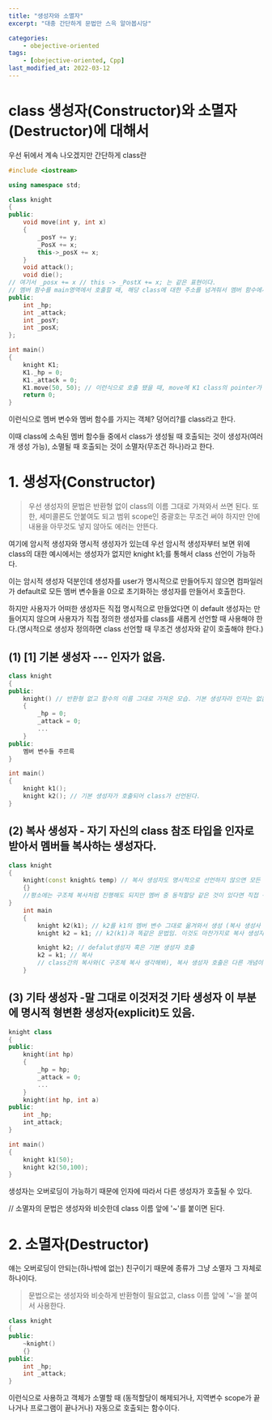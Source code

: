 ```yaml
---
title: "생성자와 소멸자"
excerpt: "대충 간단하게 문법만 스윽 알아봅시당"

categories:
    - obejective-oriented
tags:
    - [obejective-oriented, Cpp]
last_modified_at: 2022-03-12
---
```


# class 생성자(Constructor)와 소멸자(Destructor)에 대해서


우선 뒤에서 계속 나오겠지만 간단하게 class란

```c++
#include <iostream>

using namespace std;

class knight
{
public:
	void move(int y, int x)
    {
        _posY += y;
        _PosX += x;
        this->_posX += x;
    }
	void attack();
	void die();
// 여기서 _posx += x // this -> _PostX += x; 는 같은 표현이다.
// 멤버 함수를 main영역에서 호출할 때, 해당 class에 대한 주소를 넘겨줘서 멤버 함수에서 어떤 class의 멤버 변수인 지 알 수 있는 것이다.
public:
	int _hp;
	int _attack;
	int _posY;
	int _posX;
};

int main()
{
	knight K1;
	K1._hp = 0;
	K1._attack = 0;
	K1.move(50, 50); // 이런식으로 호출 됐을 때, move에 K1 class의 pointer가 전달되고 그걸로 멤버 변수 접근하고 하는 것이다. 
	return 0;
}
```

이런식으로 멤버 변수와 멤버 함수를 가지는 객체? 덩어리?를 class라고 한다.

이때 class에 소속된 멤버 함수들 중에서 class가 생성될 때 호출되는 것이 생성자(여러개 생성 가능), 소멸될 때 호출되는 것이 소멸자(무조건 하나)라고 한다.

# 1. 생성자(Constructor)

>우선 생성자의 문법은 반환형 없이 class의 이름 그대로 가져와서 쓰면 된다. 또한, 세미콜론도 안붙여도 되고 범위 scope인 중괄호는 무조건 써야 하지만 안에 내용을 아무것도 넣지 않아도 에러는 안뜬다.

여기에 암시적 생성자와 명시적 생성자가 있는데 우선 암시적 생성자부터 보면 위에 class의 대한 예시에서는 생성자가 없지만 knight k1;를 통해서 class 선언이 가능하다.

이는 암시적 생성자 덕분인데 생성자를 user가 명시적으로 만들어두지 않으면 컴파일러가 default로 모든 멤버 변수들을 0으로 초기화하는 생성자를 만들어서 호출한다.


하지만 사용자가 어떠한 생성자든 직접 명시적으로 만들었다면 이 default 생성자는 만들어지지 않으며 사용자가 직접 정의한 생성자를 class를 새롭게 선언할 때 사용해야 한다.(명시적으로 생성자 정의하면 class 선언할 때 무조건 생성자와 같이 호출해야 한다.)


## (1) [1] 기본 생성자 --- 인자가 없음.

```c++
class knight
{
public:
	knight() // 반환형 없고 함수의 이름 그대로 가져온 모습. 기본 생성자라 인자는 없음.
	{
		_hp = 0;
		_attack = 0;
		...
	}
public:
    멤버 변수들 주르륵
}

int main()
{
    knight k1();
    knight k2(); // 기본 생성자가 호출되어 class가 선언된다.
}
```

## (2) 복사 생성자 - 자기 자신의 class 참조 타입을 인자로 받아서 멤버들 복사하는 생성자다.

```c++
class knight
{
	knight(const knight& temp) // 복사 생성자도 명시적으로 선언하지 않으면 모든 멤버 단순 복사하는 default 복사 생성자가 호출된다.
    {}
    //평소에는 구조체 복사처럼 진행해도 되지만 멤버 중 동적할당 같은 것이 있다면 직접 구현을 해줘야 한다.
}
	int main
	{
		knight k2(k1); // k2를 k1의 멤버 변수 그대로 옮겨와서 생성 (복사 생성사 호출)
		knight k2 = k1; // k2(k1)과 똑같은 문법임. 이것도 마찬가지로 복사 생성자 호출임

		knight k2; // defalut생성자 혹은 기본 생성자 호출
		k2 = k1; // 복사
		// class간의 복사와(C 구조체 복사 생각해봐), 복사 생성자 호출은 다른 개념이다.
	}
```


## (3) 기타 생성자 -말 그대로 이것저것 기타 생성자 이 부분에 명시적 형변환 생성자(explicit)도 있음.

```c++
knight class
{
public:
	knight(int hp)
	{
		_hp = hp;
		_attack = 0;
		...
	}
    knight(int hp, int a)
public:
    int _hp;
    int_attack;
}

int main()
{
    knight k1(50);
    knight k2(50,100);
}
```
생성자는 오버로딩이 가능하기 때문에 인자에 따라서 다른 생성자가 호출될 수 있다.



// 소멸자의 문법은 생성자와 비슷한데 class 이름 앞에 '~'를 붙이면 된다.



# 2. 소멸자(Destructor)

얘는 오버로딩이 안되는(하나밖에 없는) 친구이기 때문에 종류가 그냥 소멸자 그 자체로 하나이다.

>문법으로는 생성자와 비슷하게 반환형이 필요없고, class 이름 앞에 '~'을 붙여서 사용한다.

```c++
class knight
{
public:
    ~knight()
    {}
public:
    int _hp;
    int _attack;
}
```

이런식으로 사용하고 객체가 소멸할 때 (동적할당이 해제되거나, 지역변수 scope가 끝나거나 프로그램이 끝나거나) 자동으로 호출되는 함수이다.





